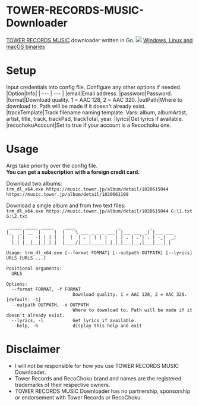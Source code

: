 # TOWER-RECORDS-MUSIC-Downloader
[TOWER RECORDS MUSIC](https://dereferer.me/?https://music.tower.jp/home/) downloader written in Go.
![](https://i.imgur.com/m5I6WYP.png)
[Windows, Linux and macOS binaries](https://github.com/Sorrow446/TOWER-RECORDS-MUSIC-Downloader/releases)

# Setup
Input credentials into config file.
Configure any other options if needed.
|Option|Info|
| --- | --- |
|email|Email address.
|password|Password.
|format|Download quality. 1 = AAC 128, 2 = AAC 320.
|outPath|Where to download to. Path will be made if it doesn't already exist.
|trackTemplate|Track filename naming template. Vars: album, albumArtist, artist, title, track, trackPad, trackTotal, year.
|lyrics|Get lyrics if available.
|recochokuAccount|Set to true if your account is a Recochoku one.

# Usage
Args take priority over the config file.    
**You can get a subscription with a foreign credit card.**

Download two albums:   
`trm_dl_x64.exe https://music.tower.jp/album/detail/1020615044 https://music.tower.jp/album/detail/1020661108`

Download a single album and from two text files:   
`trm_dl_x64.exe https://music.tower.jp/album/detail/1020615044 G:\1.txt G:\2.txt`
```
 _____ _____ _____    ____                _           _
|_   _| __  |     |  |    \ ___ _ _ _ ___| |___ ___ _| |___ ___
  | | |    -| | | |  |  |  | . | | | |   | | . | .'| . | -_|  _|
  |_| |__|__|_|_|_|  |____/|___|_____|_|_|_|___|__,|___|___|_|

Usage: trm_dl_x64.exe [--format FORMAT] [--outpath OUTPATH] [--lyrics] URLS [URLS ...]

Positional arguments:
  URLS

Options:
  --format FORMAT, -f FORMAT
                         Download quality. 1 = AAC 128, 2 = AAC 320. [default: -1]
  --outpath OUTPATH, -o OUTPATH
                         Where to download to. Path will be made if it doesn't already exist.
  --lyrics, -l           Get lyrics if available.
  --help, -h             display this help and exit
  ```
   
# Disclaimer
- I will not be responsible for how you use TOWER RECORDS MUSIC Downloader.    
- Tower Records and RecoChoku brand and names are the registered trademarks of their respective owners.    
- TOWER RECORDS MUSIC Downloader has no partnership, sponsorship or endorsement with Tower Records or RecoChoku.

